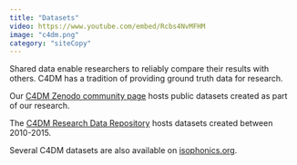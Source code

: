```yaml
---
title: "Datasets"
video: https://www.youtube.com/embed/Rcbs4NvMFHM
image: "c4dm.png"
category: "siteCopy"
---
```


Shared data enable researchers to reliably compare their results with others. C4DM has a tradition of providing ground truth data for research.


Our [C4DM Zenodo community page](https://zenodo.org/communities/c4dm/) hosts public datasets created as part of our research.

The [C4DM Research Data Repository](https://c4dm.eecs.qmul.ac.uk/rdr/) hosts datasets created between 2010-2015.

Several C4DM datasets are also available on [isophonics.org](http://isophonics.org/).


